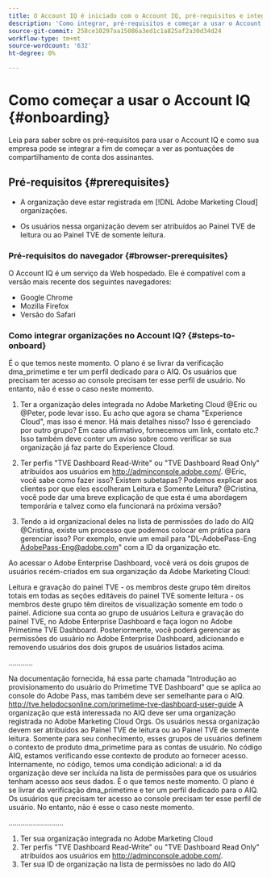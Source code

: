 ```yaml
---
title: O Account IQ é iniciado com o Account IQ, pré-requisitos e integração
description: 'Como integrar, pré-requisitos e começar a usar o Account IQ. '
source-git-commit: 258ce10297aa15086a3ed1c1a825af2a30d34d24
workflow-type: tm+mt
source-wordcount: '632'
ht-degree: 0%

---
```



# Como começar a usar o Account IQ {#onboarding}

Leia para saber sobre os pré-requisitos para usar o Account IQ e como sua empresa pode se integrar a fim de começar a ver as pontuações de compartilhamento de conta dos assinantes.

## Pré-requisitos {#prerequisites}

* A organização deve estar registrada em [!DNL Adobe Marketing Cloud] organizações.

* Os usuários nessa organização devem ser atribuídos ao Painel TVE de leitura ou ao Painel TVE de somente leitura.

### Pré-requisitos do navegador {#browser-prerequisites}

O Account IQ é um serviço da Web hospedado. Ele é compatível com a versão mais recente dos seguintes navegadores:

* Google Chrome
* Mozilla Firefox
* Versão do Safari

### Como integrar organizações no Account IQ? {#steps-to-onboard}


É o que temos neste momento. O plano é se livrar da verificação dma_primetime e ter um perfil dedicado para o AIQ. Os usuários que precisam ter acesso ao console precisam ter esse perfil de usuário. No entanto, não é esse o caso neste momento.

1. Ter a organização deles integrada no Adobe Marketing Cloud @Eric ou @Peter, pode levar isso.  Eu acho que agora se chama &quot;Experience Cloud&quot;, mas isso é menor.  Há mais detalhes nisso? Isso é gerenciado por outro grupo? Em caso afirmativo, fornecemos um link, contato etc.? Isso também deve conter um aviso sobre como verificar se sua organização já faz parte do Experience Cloud.

2. Ter perfis &quot;TVE Dashboard Read-Write&quot; ou &quot;TVE Dashboard Read Only&quot; atribuídos aos usuários em http://adminconsole.adobe.com/.
@Eric, você sabe como fazer isso?  Existem subetapas?  Podemos explicar aos clientes por que eles escolheram Leitura e Somente Leitura?
@Cristina, você pode dar uma breve explicação de que esta é uma abordagem temporária e talvez como ela funcionará na próxima versão?

3. Tendo a id organizacional deles na lista de permissões do lado do AIQ @Cristina, existe um processo que podemos colocar em prática para gerenciar isso?  Por exemplo, envie um email para &quot;DL-AdobePass-Eng AdobePass-Eng@adobe.com&quot; com a ID da organização etc.

<!-- these user groups set dma_primetime product context for the user accounts. In AIQ code we’re checking for this product context when providing access. Internally, in the code we have an additional condition: the org id should be whitelisted in order for the users to get access to their data. -->

Ao acessar o Adobe Enterprise Dashboard, você verá os dois grupos de usuários recém-criados em sua organização da Adobe Marketing Cloud:

Leitura e gravação do painel TVE - os membros deste grupo têm direitos totais em todas as seções editáveis do painel TVE somente leitura - os membros deste grupo têm direitos de visualização somente em todo o painel. Adicione sua conta ao grupo de usuários Leitura e gravação do painel TVE, no Adobe Enterprise Dashboard e faça logon no Adobe Primetime TVE Dashboard.  Posteriormente, você poderá gerenciar as permissões do usuário no Adobe Enterprise Dashboard, adicionando e removendo usuários dos dois grupos de usuários listados acima.

............

Na documentação fornecida, há essa parte chamada &quot;Introdução ao provisionamento do usuário do Primetime TVE Dashboard&quot; que se aplica ao console do Adobe Pass, mas também deve ser semelhante para o AIQ.
http://tve.helpdocsonline.com/primetime-tve-dashboard-user-guide A organização que está interessada no AIQ deve ser uma organização registrada no Adobe Marketing Cloud Orgs. Os usuários nessa organização devem ser atribuídos ao Painel TVE de leitura ou ao Painel TVE de somente leitura.
Somente para seu conhecimento, esses grupos de usuários definem o contexto de produto dma_primetime para as contas de usuário. No código AIQ, estamos verificando esse contexto de produto ao fornecer acesso. Internamente, no código, temos uma condição adicional: a id da organização deve ser incluída na lista de permissões para que os usuários tenham acesso aos seus dados.
É o que temos neste momento. O plano é se livrar da verificação dma_primetime e ter um perfil dedicado para o AIQ. Os usuários que precisam ter acesso ao console precisam ter esse perfil de usuário. No entanto, não é esse o caso neste momento.

...........................

1. Ter sua organização integrada no Adobe Marketing Cloud
2. Ter perfis &quot;TVE Dashboard Read-Write&quot; ou &quot;TVE Dashboard Read Only&quot; atribuídos aos usuários em http://adminconsole.adobe.com/.
3. Ter sua ID de organização na lista de permissões no lado do AIQ
